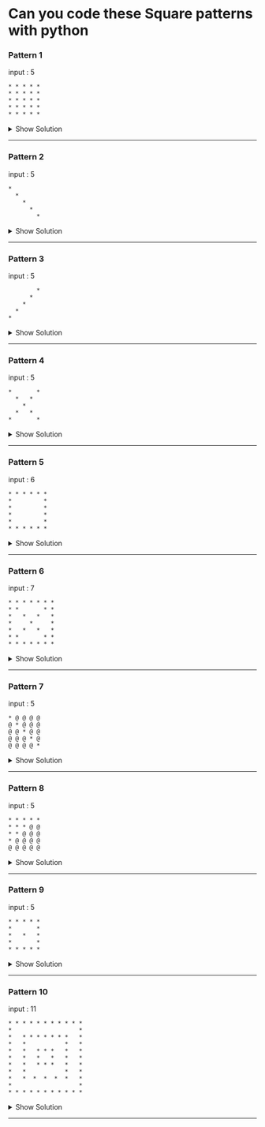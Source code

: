 # Can you code these Square patterns with python


### Pattern 1

input : 5
```
* * * * *
* * * * *
* * * * *
* * * * *
* * * * *
```

<details> <summary>Show Solution</summary>

Solution by : [@Muntaqim Ahmed](https://github.com/ahmed51raj)

```python
n = 5
for i in range(n):
  for j in range(n):
    print('*', end=' ')
  print()
```
</details>

---

### Pattern 2

input : 5
```
*
  *
    *
      *
        *
```

<details> <summary>Show Solution</summary>  

Solution by : [@Muntaqim Ahmed](https://github.com/ahmed51raj)

```python
n = 5
flag = 0
for i in range(n):
  for j in range(n):
    if flag == j:
      print('*', end=" ")
    else:
      print(" ", end= " ")
  flag += 1
  print()
```
</details>

---

### Pattern 3

input : 5
```
        *
      *
    *
  *
*
```

<details> <summary>Show Solution</summary>  

Solution by : [@Muntaqim Ahmed](https://github.com/ahmed51raj)

```python
n = 5
flag = 4
for i in range(n):
  for j in range(n):
    if flag == j:
      print('*', end=" ")
    else:
      print(" ", end= " ")
  flag -= 1
  print()
```
</details>

---

### Pattern 4

input : 5
```
*       *
  *   *
    * 
  *   *
*       *
```

<details> <summary>Show Solution</summary>  

Solution by : [@Muntaqim Ahmed](https://github.com/ahmed51raj)

```python
n = 5
low = 0
high = n-1
for i in range(n):
    for j in range(n):
      if j == low or j == high:
        print("*", end = " ")
      else:
        print(" ", end = " ")
    print()
    low += 1
    high -= 1
```
</details>

---

### Pattern 5

input : 6
```
* * * * * *
*         *
*         *
*         *
*         *
* * * * * *
```

<details> <summary>Show Solution</summary>  

Solution by : [@Muntaqim Ahmed](https://github.com/ahmed51raj)

```python


n = 6
for i in range(n):
    for j in range(n):
      if i == 0 or i == (n-1):
        print("*", end=" ")
      else:
        if j == 0 or j == (n-1):
          print("*", end=" ")
        else:
          print(" ", end=" ")
    print()
      
```
</details>

---

### Pattern 6

input : 7
```
* * * * * * *
* *       * *
*   *   *   *
*     *     *
*   *   *   *
* *       * *
* * * * * * *
```

<details> <summary>Show Solution</summary>  

Solution by : [@your_name](github_account_url)

```python
# your solution here
```
</details>

---

### Pattern 7

input : 5
```
* @ @ @ @
@ * @ @ @
@ @ * @ @
@ @ @ * @
@ @ @ @ *
```

<details> <summary>Show Solution</summary>  

Solution by : [@your_name](github_account_url)

```python
# your solution here
```
</details>

---

### Pattern 8

input : 5
```
* * * * *
* * * @ @
* * @ @ @
* @ @ @ @
@ @ @ @ @
```

<details> <summary>Show Solution</summary>  

Solution by : [@your_name](github_account_url)

```python
# your solution here
```
</details>

---

### Pattern 9

input : 5
```
* * * * *
*       *
*   *   *
*       *
* * * * *
```

<details> <summary>Show Solution</summary>  

Solution by : [@your_name](github_account_url)

```python
# your solution here
```
</details>

---

### Pattern 10

input : 11
```
* * * * * * * * * * *
*                   *
*   * * * * * * *   *
*   *           *   *
*   *   * * *   *   *
*   *   *   *   *   *
*   *   * * *   *   *
*   *           *   *
*   *  *  *  *  *   *
*                   *
* * * * * * * * * * *
```

<details> <summary>Show Solution</summary>  

Solution by : [@your_name](github_account_url)

```python
# your solution here
```
</details>

---

